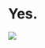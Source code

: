 # Yes.
<a href="https://liberapay.com/playeereq/donate">
<img src="https://liberapay.com/assets/widgets/donate.svg">
